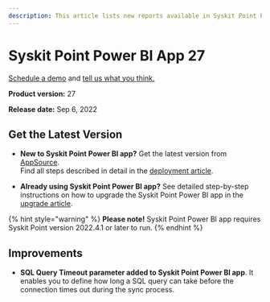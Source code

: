 ```yaml
---
description: This article lists new reports available in Syskit Point Power BI app version 27.
--- 
```


# Syskit Point Power BI App 27

[Schedule a demo](https://www.syskit.com/products/point/request-a-demo/) and [tell us what you think.](https://www.syskit.com/company/contact-us/)

**Product version:** 27

**Release date:** Sep 6, 2022

## Get the Latest Version

* **New to Syskit Point Power BI app?** Get the latest version from [AppSource](https://appsource.microsoft.com/en/product/power-bi/syskitltd.syskit_point_powerbi).<br/>
    Find all steps described in detail in the [deployment article](../deploy-power-bi-app.md).
    
* **Already using Syskit Point Power BI app?** See detailed step-by-step instructions on how to upgrade the Syskit Point Power BI app in the [upgrade article](../update-power-bi-app.md).


{% hint style="warning" %}
**Please note!**
Syskit Point Power BI app requires Syskit Point version 2022.4.1 or later to run.
{% endhint %}

## Improvements

* **SQL Query Timeout parameter added to Syskit Point Power BI app**. It enables you to define how long a SQL query can take before the connection times out during the sync process.
    


